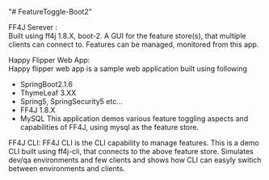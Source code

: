 "# FeatureToggle-Boot2" 

FF4J Serever :  
  Built using ff4j 1.8.X, boot-2. A GUI for the feature store(s), that multiple clients can connect to. Features can be managed, monitored from   this app.

Happy Flipper Web App:  
  Happy flipper web app is a sample web application built using following
  - SpringBoot2.1.6
  - ThymeLeaf 3.XX
  - Spring5, SpringSecurity5 etc...
  - FF4J 1.8.X
  - MySQL
  This application demos various feature toggling aspects and capabilities of FF4J, using mysql as the feature store.

FF4J CLI:
  FF4J CLI is the CLI capability to manage features. This is a demo CLI built using ff4j-cli, that connects to the above feature store. Simulates dev/qa environments and few clients and shows how CLI can easyly switich between environments and clients.
